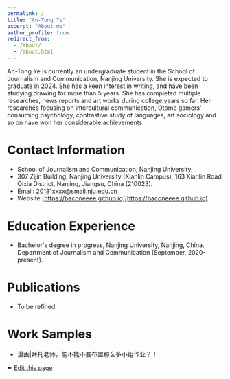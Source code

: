 ```yaml
---
permalink: /
title: "An-Tong Ye"
excerpt: "About me"
author_profile: true
redirect_from: 
  - /about/
  - /about.html
---
```


An-Tong Ye is currently an undergraduate student in the School of Journalism and Communication, Nanjing University. She is expected to graduate in 2024. She has a keen interest in writing, and have been studying drawing for more than 5 years. She has completed multiple researches, news reports and art works during college years so far. Her researches focusing on intercultural communication, Otome gamers' consuming psychology, contrastive study of languages, art sociology and so on have won her considerable achievements.


Contact Information
======
- School of Journalism and Communication, Nanjing University.
- 307 Zijin Building, Nanjing University (Xianlin Campus), 163 Xianlin Road, Qixia District, Nanjing, Jiangsu, China (210023).
- Email: 20181xxxx@smail.nju.edu.cn
- Website:[https://baconeeee.github.io](https://baconeeee.github.io)


Education Experience
======
- Bachelor's degree in progress, Nanjing University, Nanjing, China. Department of Journalism and Communication (September, 2020-present).

Publications
======
- To be refined

Work Samples
======
- 漫画|拜托老师，能不能不要布置那么多小组作业？！


✒ [Edit this page](https://github.com/Baconeeee/Baconeeee.github.io/edit/master/_pages/about.md)
